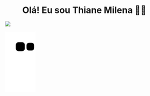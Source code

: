 <h1 align="center"> Olá! Eu sou Thiane Milena 👋🏼 </h1>

<div>
<a href="https://github.com/seu-usuário-aqui">
<img height="190" src="https://github-readme-stats.vercel.app/api?username=ThianeMilena&show_icons=true&theme=dark&include_all_commits=true&count_private=true"/>
</div>

![Snake animation](https://github.com/ThianeMilena/ThianeMilena/blob/output/github-contribution-grid-snake.svg)
